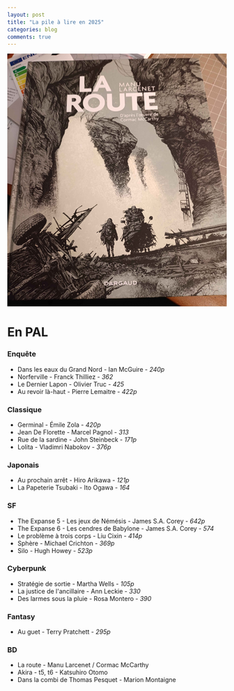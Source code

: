 ```yaml
---
layout: post
title: "La pile à lire en 2025"
categories: blog
comments: true
---
```


![La route](https://github.com/homeostasie/bouquins/raw/master/_pics/blog/2025/la-route.jpg)

# En PAL

### Enquête

- Dans les eaux du Grand Nord - Ian McGuire - *240p*
- Norferville - Franck Thilliez - *362*
- Le Dernier Lapon - Olivier Truc - *425*
- Au revoir là-haut - Pierre Lemaitre - *422p*

### Classique

- Germinal - Émile Zola - *420p*
- Jean De Florette - Marcel Pagnol - *313*
- Rue de la sardine - John Steinbeck - *171p*
- Lolita - Vladimri Nabokov - *376p*

### Japonais

- Au prochain arrêt - Hiro Arikawa - *121p*
- La Papeterie Tsubaki - Ito Ogawa - *164*

### SF

- The Expanse 5 - Les jeux de Némésis - James S.A. Corey - *642p*
- The Expanse 6 - Les cendres de Babylone - James S.A. Corey - *574*
- Le problème à trois corps - Liu Cixin - *414p*
- Sphère - Michael Crichton - *369p*
- Silo - Hugh Howey - *523p*

### Cyberpunk

- Stratégie de sortie - Martha Wells - *105p*
- La justice de l'ancillaire - Ann Leckie - *330*
- Des larmes sous la pluie - Rosa Montero - *390*

### Fantasy

- Au guet - Terry Pratchett - *295p*

### BD

- La route - Manu Larcenet / Cormac McCarthy
- Akira - t5, t6 - Katsuhiro Otomo
- Dans la combi de Thomas Pesquet - Marion Montaigne